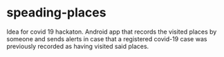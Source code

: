 # speading-places
Idea for covid 19 hackaton. Android app that records the visited places by someone and sends alerts in case that a registered covid-19 case was previously recorded as having visited said places.
